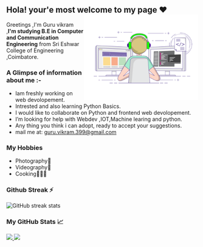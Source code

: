 ## Hola! your'e most welcome to my page ♥️ <img align="right" src=https://github.com/GuruVikram02/GuruVikram02/blob/master/Image/git%20ui.gif width="300px"> ##


<italic>Greetings ,I'm Guru vikram ,<strong>I'm studying B.E in Computer and Communication Engineering</strong> from Sri Eshwar College of Engineering ,Coimbatore.</italic>
 

### A Glimpse of information about me :- ###
-  Iam freshly working on web devolopement.
-  Intrested and also learning Python Basics.
-  I would like to collaborate on Python and frontend web devolopement. 
-  I’m looking for help with Webdev ,IOT,Machine learing and python. 
-  Any thing you think i can adopt, ready to accept your suggestions.
-  mail me at: guru.vikram.399@gmail.com

<h3>My Hobbies</h3>

- Photography📸
- Videography🎥
- Cooking👨🏻‍🍳



<h3>Github Streak ⚡</h3>

![GitHub streak stats](https://github-readme-streak-stats.herokuapp.com/?user=GuruVikram02&theme=tokyonight)  

<h3>My GitHub Stats 📈</h3>
<a href="https://github.com/GuruVikram02">
  <img  src="https://github-readme-stats.vercel.app/api?username=GuruVikram02&theme=jolly&show_icons=true&count_private=true" />
  <img height="180em" src="https://github-readme-stats.vercel.app/api/top-langs/?username=GuruVikram02&theme=jolly&layout=compact" />

</a>                        
